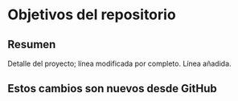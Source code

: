 # Objetivos del repositorio

## Resumen

Detalle del proyecto; línea modificada por completo.
Línea añadida.


## Estos cambios son nuevos desde GitHub


